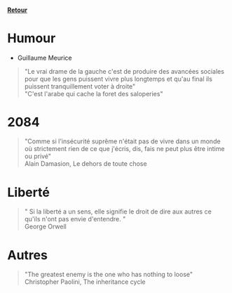 #### [Retour](../README.md#bibliothèque)

# Humour 
- Guillaume Meurice
> "Le vrai drame de la gauche c'est de produire des avancées sociales pour que les gens puissent vivre plus longtemps et qu'au final ils puissent tranquillement voter à droite"  
> "C'est l'arabe qui cache la foret des saloperies"

# 2084

> "Comme si l'insécurité suprême n'était pas de vivre dans un monde où strictement rien de ce que j'écris, dis, fais ne peut plus être intime ou privé"   
Alain Damasion, Le dehors de toute chose

# Liberté
> " Si la liberté a un sens, elle signifie le droit de dire aux autres ce qu'ils n'ont pas envie d'entendre. "  
George Orwell

# Autres 
>"The greatest enemy is the one who has nothing to loose"  
Christopher Paolini, The inheritance cycle

